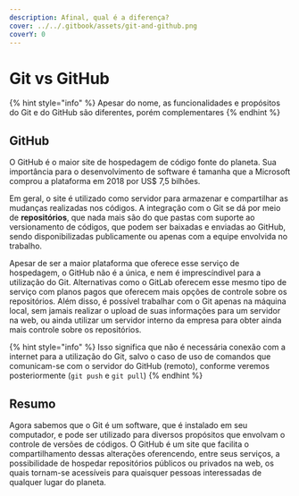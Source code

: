 ```yaml
---
description: Afinal, qual é a diferença?
cover: ../../.gitbook/assets/git-and-github.png
coverY: 0
---
```


# Git vs GitHub

{% hint style="info" %}
Apesar do nome, as funcionalidades e propósitos do Git e do GitHub são diferentes, porém complementares
{% endhint %}

## GitHub

O GitHub é o maior site de hospedagem de código fonte do planeta. Sua importância para o desenvolvimento de software é tamanha que a Microsoft comprou a plataforma em 2018 por US$ 7,5 bilhões.

Em geral, o site é utilizado como servidor para armazenar e compartilhar as mudanças realizadas nos códigos. A integração com o Git se dá por meio de **repositórios**, que nada mais são do que pastas com suporte ao versionamento de códigos, que podem ser baixadas e enviadas ao GitHub, sendo disponibilizadas publicamente ou apenas com a equipe envolvida no trabalho.

Apesar de ser a maior plataforma que oferece esse serviço de hospedagem, o GitHub não é a única, e nem é imprescíndivel para a utilização do Git. Alternativas como o GitLab oferecem esse mesmo tipo de serviço com planos pagos que oferecem mais opções de controle sobre os repositórios. Além disso, é possível trabalhar com o Git apenas na máquina local, sem jamais realizar o upload de suas informações para um servidor na web, ou ainda utilizar um servidor interno da empresa para obter ainda mais controle sobre os repositórios.

{% hint style="info" %}
Isso significa que não é necessária conexão com a internet para a utilização do Git, salvo o caso de uso de comandos que comunicam-se com o servidor do GitHub (remoto), conforme veremos posteriormente (`git push` e `git pull`)
{% endhint %}

## Resumo

Agora sabemos que o Git é um software, que é instalado em seu computador, e pode ser utilizado para diversos propósitos que envolvam o controle de versões de códigos. O GitHub é um site que facilita o compartilhamento dessas alterações oferencendo, entre seus serviços, a possibilidade de hospedar repositórios públicos ou privados na web, os quais tornam-se acessíveis para quaisquer pessoas interessadas de qualquer lugar do planeta.
